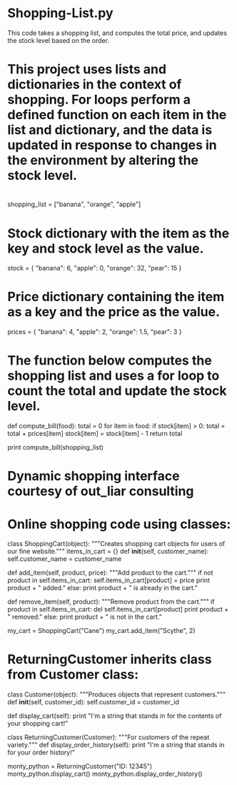 # Shopping-List.py
This code takes a shopping list, and computes the total price, and updates the stock level based on the order.

# This project uses lists and dictionaries in the context of shopping. For loops perform a defined function on each item in the list and dictionary, and the data is updated in response to changes in the environment by altering the stock level.
#

shopping_list = ["banana", "orange", "apple"]
# Stock dictionary with the item as the key and stock level as the value.
stock = {
  "banana": 6,
  "apple": 0,
  "orange": 32,
  "pear": 15
}
# Price dictionary containing the item as a key and the price as the value.
prices = {
  "banana": 4,
  "apple": 2,
  "orange": 1.5,
  "pear": 3
}

# The function below computes the shopping list and uses a for loop to count the total and update the stock level.
def compute_bill(food):
  total = 0
  for item in food:
    if stock[item] > 0:
      total = total + prices[item]
      stock[item] = stock[item] - 1
  return total

print compute_bill(shopping_list)


# Dynamic shopping interface courtesy of out_liar consulting


# Online shopping code using classes:

class ShoppingCart(object):
  """Creates shopping cart objects
  for users of our fine website."""
  items_in_cart = {}
  def __init__(self, customer_name):
    self.customer_name = customer_name

  def add_item(self, product, price):
    """Add product to the cart."""
    if not product in self.items_in_cart:
      self.items_in_cart[product] = price
      print product + " added."
    else:
      print product + " is already in the cart."

  def remove_item(self, product):
    """Remove product from the cart."""
    if product in self.items_in_cart:
      del self.items_in_cart[product]
      print product + " removed."
    else:
      print product + " is not in the cart."

      
my_cart = ShoppingCart("Cane")
my_cart.add_item("Scythe", 2)



# ReturningCustomer inherits class from Customer class:

class Customer(object):
  """Produces objects that represent customers."""
  def __init__(self, customer_id):
    self.customer_id = customer_id

  def display_cart(self):
    print "I'm a string that stands in for the contents of your shopping cart!"

class ReturningCustomer(Customer):
  """For customers of the repeat variety."""
  def display_order_history(self):
    print "I'm a string that stands in for your order history!"

monty_python = ReturningCustomer("ID: 12345")
monty_python.display_cart()
monty_python.display_order_history()



